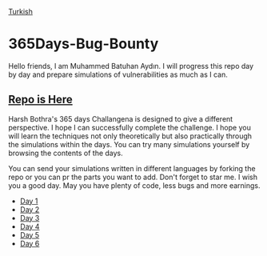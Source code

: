 [Turkish](https://github.com/Batuhanaydnn/365Days-Bug-Bounty/blob/master/translations/BeniOku.md)

# 365Days-Bug-Bounty

Hello friends, I am Muhammed Batuhan Aydın. I will progress this repo day by day and prepare simulations of vulnerabilities as much as I can.

## [Repo is Here](https://github.com/harsh-bothra/learn365/tree/main)

Harsh Bothra's 365 days Challangena is designed to give a different perspective. I hope I can successfully complete the challenge. I hope you will learn the techniques not only theoretically but also practically through the simulations within the days. You can try many simulations yourself by browsing the contents of the days.

You can send your simulations written in different languages by forking the repo or you can pr the parts you want to add. Don't forget to star me. I wish you a good day. May you have plenty of code, less bugs and more earnings.

 - [Day 1](https://github.com/Batuhanaydnn/365Days-Bug-Bounty/blob/master/day1/day1.md)
 - [Day 2](https://github.com/Batuhanaydnn/365Days-Bug-Bounty/blob/master/day2/day2.md)
 - [Day 3](https://github.com/Batuhanaydnn/365Days-Bug-Bounty/blob/master/day3/day3.md)
 - [Day 4](https://github.com/Batuhanaydnn/365Days-Bug-Bounty/blob/master/day4/day4.md)
 - [Day 5](https://github.com/Batuhanaydnn/365Days-Bug-Bounty/blob/master/day5/day5.md)
 - [Day 6](https://github.com/Batuhanaydnn/365Days-Bug-Bounty/blob/master/day6/day6.md)


 